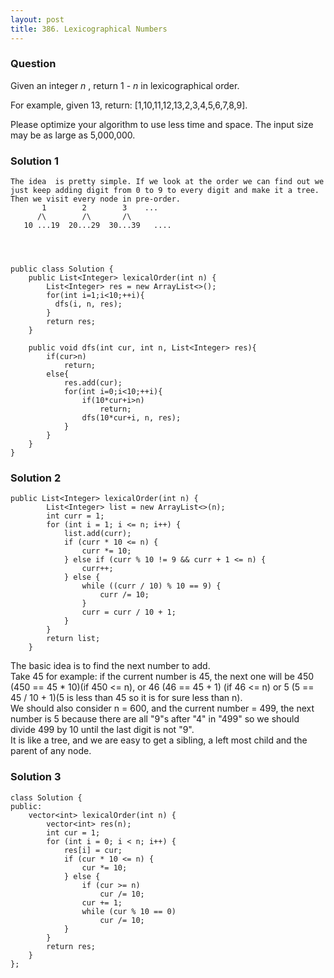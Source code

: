 ```yaml
---
layout: post
title: 386. Lexicographical Numbers
---
```

### Question
Given an integer _n_ , return 1 - _n_ in lexicographical order.

For example, given 13, return: [1,10,11,12,13,2,3,4,5,6,7,8,9].

Please optimize your algorithm to use less time and space. The input size may
be as large as 5,000,000.

### Solution 1
    
    
    The idea  is pretty simple. If we look at the order we can find out we just keep adding digit from 0 to 9 to every digit and make it a tree.
    Then we visit every node in pre-order. 
           1        2        3    ...
          /\        /\       /\
       10 ...19  20...29  30...39   ....
    
    
    
    
    public class Solution {
        public List<Integer> lexicalOrder(int n) {
            List<Integer> res = new ArrayList<>();
            for(int i=1;i<10;++i){
              dfs(i, n, res); 
            }
            return res;
        }
        
        public void dfs(int cur, int n, List<Integer> res){
            if(cur>n)
                return;
            else{
                res.add(cur);
                for(int i=0;i<10;++i){
                    if(10*cur+i>n)
                        return;
                    dfs(10*cur+i, n, res);
                }
            }
        }
    }
    
    


### Solution 2
    
    
    public List<Integer> lexicalOrder(int n) {
            List<Integer> list = new ArrayList<>(n);
            int curr = 1;
            for (int i = 1; i <= n; i++) {
                list.add(curr);
                if (curr * 10 <= n) {
                    curr *= 10;
                } else if (curr % 10 != 9 && curr + 1 <= n) {
                    curr++;
                } else {
                    while ((curr / 10) % 10 == 9) {
                        curr /= 10;
                    }
                    curr = curr / 10 + 1;
                }
            }
            return list;
        }
    

The basic idea is to find the next number to add.  
Take 45 for example: if the current number is 45, the next one will be 450
(450 == 45 * 10)(if 450 <= n), or 46 (46 == 45 + 1) (if 46 <= n) or 5 (5 == 45
/ 10 + 1)(5 is less than 45 so it is for sure less than n).  
We should also consider n = 600, and the current number = 499, the next number
is 5 because there are all "9"s after "4" in "499" so we should divide 499 by
10 until the last digit is not "9".  
It is like a tree, and we are easy to get a sibling, a left most child and the
parent of any node.


### Solution 3
    
    
    class Solution {
    public:
        vector<int> lexicalOrder(int n) {
            vector<int> res(n);
            int cur = 1;
            for (int i = 0; i < n; i++) {
                res[i] = cur;
                if (cur * 10 <= n) {
                    cur *= 10;
                } else {
                    if (cur >= n) 
                        cur /= 10;
                    cur += 1;
                    while (cur % 10 == 0)
                        cur /= 10;
                }
            }
            return res;
        }
    };
    



